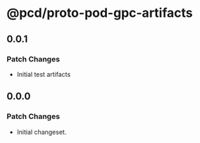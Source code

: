 # @pcd/proto-pod-gpc-artifacts

## 0.0.1

### Patch Changes

- Initial test artifacts

## 0.0.0

### Patch Changes

- Initial changeset.
